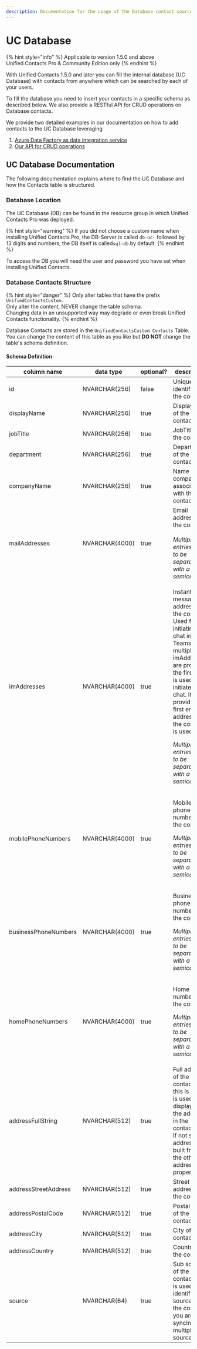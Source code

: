 ```yaml
---
description: Documentation for the usage of the Database contact source
---
```


# UC Database

{% hint style="info" %}
Applicable to version 1.5.0 and above \
Unified Contacts Pro & Community Edition only
{% endhint %}

With Unified Contacts 1.5.0 and later you can fill the internal database (UC Database) with contacts from anywhere which can be searched by each of your users.

To fill the database you need to insert your contacts in a specific schema as described below. We also provide a RESTful API for CRUD operations on Database contacts.

We provide two detailed examples in our documentation on how to add contacts to the UC Database leveraging

1. [Azure Data Factory as data integration service](sync-data-with-azure-data-factory.md)
2. [Our API for CRUD operations](crud-operations-with-rest-api.md)

## UC Database Documentation

The following documentation explains where to find the UC Database and how the Contacts table is structured.

### Database Location

The UC Database (DB) can be found in the resource group in which Unified Contacts Pro was deployed.&#x20;

{% hint style="warning" %}
If you did not choose a custom name when installing Unified Contacts Pro, the DB-Server is called `db-uc-` followed by 13 digits and numbers, the DB itself is called`sql-db` by default.&#x20;
{% endhint %}

To access the DB you will need the user and password you have set when installing Unified Contacts.

### Database Contacts Structure

{% hint style="danger" %}
Only alter tables that have the prefix `UnifiedContactsCustom.` \
Only alter the content, NEVER change the table schema.\
Changing data in an unsupported way may degrade or even break Unified Contacts functionality.
{% endhint %}

Database Contacts are stored in the `UnifiedContactsCustom.Contacts` Table. You can change the content of this table as you like but **DO NOT** change the table's schema definition.

#### Schema Definition

<table data-full-width="true"><thead><tr><th width="235">column name</th><th width="173">data type</th><th width="106" data-type="checkbox">optional?</th><th width="310.2">description</th><th width="381">example</th></tr></thead><tbody><tr><td>id</td><td>NVARCHAR(256)</td><td>false</td><td>Unique identifier of the contact</td><td>sap_28648f3b-8a60-4ded-a2df-5f303a74a17a</td></tr><tr><td>displayName</td><td>NVARCHAR(256)</td><td>true</td><td>DisplayName of the contact</td><td>John Doe</td></tr><tr><td>jobTitle</td><td>NVARCHAR(256)</td><td>true</td><td>JobTitle of the contact</td><td>Software Developer</td></tr><tr><td>department</td><td>NVARCHAR(256)</td><td>true</td><td>Department of the contact</td><td>R&#x26;D</td></tr><tr><td>companyName</td><td>NVARCHAR(256)</td><td>true</td><td>Name of company associated with the contact</td><td>Fantastic Company Inc.</td></tr><tr><td>mailAddresses</td><td>NVARCHAR(4000)</td><td>true</td><td>Email addresses of the contact.<br><br><em>Multiple entries have to be separated with a semicolon (;)</em></td><td>john.doe@example.test;john.doe@example.test</td></tr><tr><td>imAddresses</td><td>NVARCHAR(4000)</td><td>true</td><td><p>Instant messaging addresses of the contact. Used for initiating a chat in Teams. If multiple imAddresses are provided, the first one is used to initiate a chat. If not provided the first email address of the contact is used.<br></p><p><em>Multiple entries have to be separated with a semicolon (;)</em></p></td><td>john.doe@example.test;john.doe@example.test</td></tr><tr><td>mobilePhoneNumbers</td><td>NVARCHAR(4000)</td><td>true</td><td><p>Mobile phone numbers of the contact.</p><p></p><p><em>Multiple entries have to be separated with a semicolon (;)</em></p></td><td>+1234567890;+9876543210</td></tr><tr><td>businessPhoneNumbers</td><td>NVARCHAR(4000)</td><td>true</td><td><p>Business phone numbers of the contact.</p><p></p><p><em>Multiple entries have to be separated with a semicolon (;)</em></p></td><td>+1234567890;+9876543210</td></tr><tr><td>homePhoneNumbers</td><td>NVARCHAR(4000)</td><td>true</td><td><p>Home phone numbers of the contact.</p><p></p><p><em>Multiple entries have to be separated with a semicolon (;)</em></p></td><td>+1234567890;+9876543210</td></tr><tr><td>addressFullString</td><td>NVARCHAR(512)</td><td>true</td><td>Full address of the contact. If this is set it is used for displaying the address in the contact card. If not set the address is built from the other address properties.</td><td>Any Street 1, 12345 Any City, Any Country</td></tr><tr><td>addressStreetAddress</td><td>NVARCHAR(512)</td><td>true</td><td>Street address of the contact</td><td>Any Street 1</td></tr><tr><td>addressPostalCode</td><td>NVARCHAR(512)</td><td>true</td><td>Postal code of the contact</td><td>12345</td></tr><tr><td>addressCity</td><td>NVARCHAR(512)</td><td>true</td><td>City of the contact</td><td>Any City</td></tr><tr><td>addressCountry</td><td>NVARCHAR(512)</td><td>true</td><td>Country of the contact</td><td>Any Country</td></tr><tr><td>source</td><td>NVARCHAR(64)</td><td>true</td><td>Sub source of the contact. This is used to identify the source of the contact if you are syncing multiple data sources.</td><td>SAP</td></tr></tbody></table>
